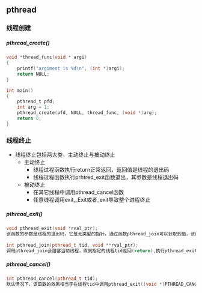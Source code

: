 ## pthread

### 线程创建

##### pthread_create()

```C
void *thread_func(void * argi)
{
	printf("argiment is %d\n", (int *)argi);
	return NULL;
}

int main()
{
	pthread_t pfd;
	int arg = 1;
	pthread_create(pfd, NULL, thread_func, (void *)arg);
	return 0;
}
```

### 线程终止

+ 线程终止包括两大类，主动终止与被动终止
  + 主动终止
    + 线程过程函数执行return正常返回，返回值是线程的退出码
    + 线程过程函数执行prhtred_exit函数退出，其参数是线程退出码
  + 被动终止
    + 在其它线程中调用pthread_cancel函数
    + 任意线程调用exit,\_Exit或者_exit导致整个进程终止
##### pthread_exit()

```c++
void pthread_exit(void *rval_ptr);
该函数的参数是线程的退出码，它是无类型的指针。通过函数pthread_join可以获取到值，该函数有点类似于我们之前学习的waitpid函数，它可以回收线程所使用的资源
 
int pthread_join(pthread_t tid, void **rval_ptr);
调用pthread_join会阻塞当前线程，直到指定的线程tid返回(return),执行pthread_exit或者被其它线程取消(pthread_cancel)。rval_ptr是一个输出参数，它用来接收线程退出码(是一个void*类型)
```
##### pthread_cancel()

```c++
int pthread_cancel(pthread_t tid);
默认情况下，该函数的效果相当于在线程tid中调用pthread_exit((void *)PTHREAD_CANCEL)函数
```

